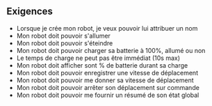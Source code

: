 ## Exigences

* Lorsque je crée mon robot, je veux pouvoir lui attribuer un nom
* Mon robot doit pouvoir s'allumer
* Mon robot doit pouvoir s'éteindre
* Mon robot doit pouvoir charger sa batterie à 100%, allumé ou non
* Le temps de charge ne peut pas être immédiat (10s max)
* Mon robot doit afficher sont % de batterie durant sa charge
* Mon robot doit pouvoir enregistrer une vitesse de déplacement
* Mon robot doit pouvoir me donner sa vitesse de déplacement
* Mon robot doit pouvoir arrêter son déplacement sur commande
* Mon robot doit pouvoir me fournir un résumé de son état global
